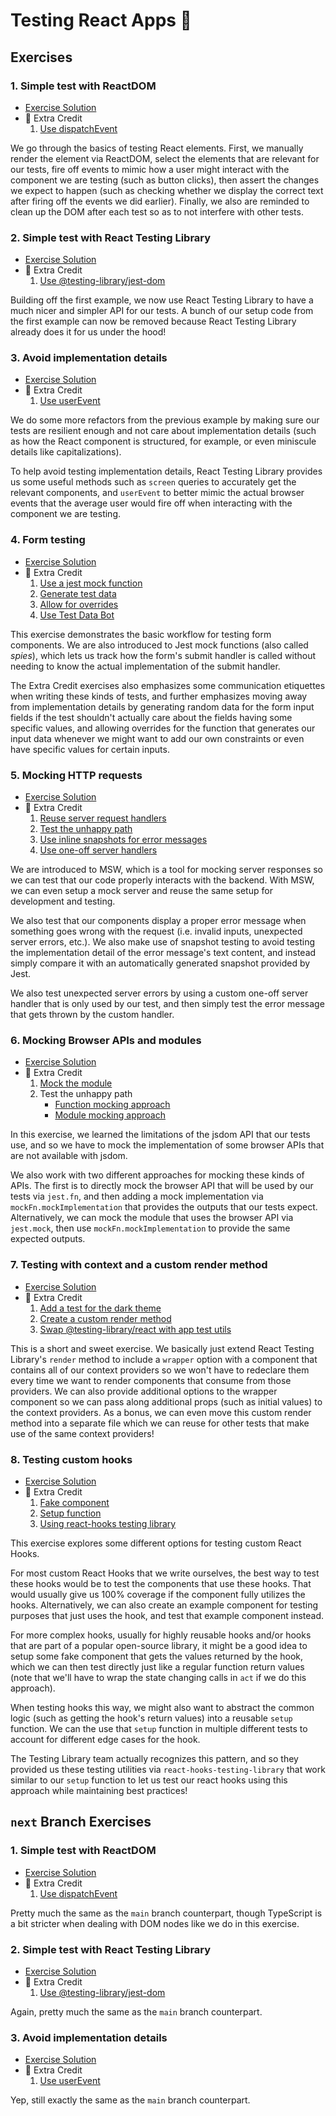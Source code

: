 # Testing React Apps 🧐

## Exercises

### 1. Simple test with ReactDOM

- [Exercise Solution](exercises/01.js)
- 💯 Extra Credit
  1. [Use dispatchEvent](exercises/01.extra-1.js)

We go through the basics of testing React elements. First, we manually render the element via ReactDOM, select the elements that are relevant for our tests, fire off events to mimic how a user might interact with the component we are testing (such as button clicks), then assert the changes we expect to happen (such as checking whether we display the correct text after firing off the events we did earlier). Finally, we also are reminded to clean up the DOM after each test so as to not interfere with other tests.

### 2. Simple test with React Testing Library

- [Exercise Solution](exercises/02.js)
- 💯 Extra Credit
  1. [Use @testing-library/jest-dom](exercises/02.extra-1.js)

Building off the first example, we now use React Testing Library to have a much nicer and simpler API for our tests. A bunch of our setup code from the first example can now be removed because React Testing Library already does it for us under the hood!

### 3. Avoid implementation details

- [Exercise Solution](exercises/03.js)
- 💯 Extra Credit
  1. [Use userEvent](exercises/03.extra-1.js)

We do some more refactors from the previous example by making sure our tests are resilient enough and not care about implementation details (such as how the React component is structured, for example, or even miniscule details like capitalizations).

To help avoid testing implementation details, React Testing Library provides us some useful methods such as `screen` queries to accurately get the relevant components, and `userEvent` to better mimic the actual browser events that the average user would fire off when interacting with the component we are testing.

### 4. Form testing

- [Exercise Solution](exercises/04.js)
- 💯 Extra Credit
  1. [Use a jest mock function](exercises/04.extra-1.js)
  2. [Generate test data](exercises/04.extra-2.js)
  3. [Allow for overrides](exercises/04.extra-3.js)
  4. [Use Test Data Bot](exercises/04.extra-4.js)

This exercise demonstrates the basic workflow for testing form components. We are also introduced to Jest mock functions (also called _spies_), which lets us track how the form's submit handler is called without needing to know the actual implementation of the submit handler.

The Extra Credit exercises also emphasizes some communication etiquettes when writing these kinds of tests, and further emphasizes moving away from implementation details by generating random data for the form input fields if the test shouldn't actually care about the fields having some specific values, and allowing overrides for the function that generates our input data whenever we might want to add our own constraints or even have specific values for certain inputs.

### 5. Mocking HTTP requests

- [Exercise Solution](exercises/05.js)
- 💯 Extra Credit
  1. [Reuse server request handlers](exercises/05.extra-1.js)
  2. [Test the unhappy path](exercises/05.extra-2.js)
  3. [Use inline snapshots for error messages](exercises/05.extra-3.js)
  4. [Use one-off server handlers](exercises/05.extra-4.js)

We are introduced to MSW, which is a tool for mocking server responses so we can test that our code properly interacts with the backend. With MSW, we can even setup a mock server and reuse the same setup for development and testing.

We also test that our components display a proper error message when something goes wrong with the request (i.e. invalid inputs, unexpected server errors, etc.). We also make use of snapshot testing to avoid testing the implementation detail of the error message's text content, and instead simply compare it with an automatically generated snapshot provided by Jest.

We also test unexpected server errors by using a custom one-off server handler that is only used by our test, and then simply test the error message that gets thrown by the custom handler.

### 6. Mocking Browser APIs and modules

- [Exercise Solution](exercises/06.js)
- 💯 Extra Credit
  1. [Mock the module](exercises/06.extra-1.js)
  2. Test the unhappy path
     - [Function mocking approach](exercises/06.extra-2a.js)
     - [Module mocking approach](exercises/06.extra-2b.js)

In this exercise, we learned the limitations of the jsdom API that our tests use, and so we have to mock the implementation of some browser APIs that are not available with jsdom.

We also work with two different approaches for mocking these kinds of APIs. The first is to directly mock the browser API that will be used by our tests via `jest.fn`, and then adding a mock implementation via `mockFn.mockImplementation` that provides the outputs that our tests expect. Alternatively, we can mock the module that uses the browser API via `jest.mock`, then use `mockFn.mockImplementation` to provide the same expected outputs.

### 7. Testing with context and a custom render method

- [Exercise Solution](exercises/07.js)
- 💯 Extra Credit
  1. [Add a test for the dark theme](exercises/07.extra-1.js)
  2. [Create a custom render method](exercises/07.extra-2.js)
  3. [Swap @testing-library/react with app test utils](exercises/07.extra-3.js)

This is a short and sweet exercise. We basically just extend React Testing Library's `render` method to include a `wrapper` option with a component that contains all of our context providers so we won't have to redeclare them every time we want to render components that consume from those providers. We can also provide additional options to the wrapper component so we can pass along additional props (such as initial values) to the context providers. As a bonus, we can even move this custom render method into a separate file which we can reuse for other tests that make use of the same context providers!

### 8. Testing custom hooks

- [Exercise Solution](exercises/08.js)
- 💯 Extra Credit
  1. [Fake component](exercises/08.extra-1.js)
  2. [Setup function](exercises/08.extra-2.js)
  3. [Using react-hooks testing library](exercises/08.extra-3.js)

This exercise explores some different options for testing custom React Hooks.

For most custom React Hooks that we write ourselves, the best way to test these hooks would be to test the components that use these hooks. That would usually give us 100% coverage if the component fully utilizes the hooks. Alternatively, we can also create an example component for testing purposes that just uses the hook, and test that example component instead.

For more complex hooks, usually for highly reusable hooks and/or hooks that are part of a popular open-source library, it might be a good idea to setup some fake component that gets the values returned by the hook, which we can then test directly just like a regular function return values (note that we'll have to wrap the state changing calls in `act` if we do this approach).

When testing hooks this way, we might also want to abstract the common logic (such as getting the hook's return values) into a reusable `setup` function. We can the use that `setup` function in multiple different tests to account for different edge cases for the hook.

The Testing Library team actually recognizes this pattern, and so they provided us these testing utilities via `react-hooks-testing-library` that work similar to our `setup` function to let us test our react hooks using this approach while maintaining best practices!

## `next` Branch Exercises

### 1. Simple test with ReactDOM

- [Exercise Solution](next/01.tsx)
- 💯 Extra Credit
  1. [Use dispatchEvent](next/01.extra-1.tsx)

Pretty much the same as the `main` branch counterpart, though TypeScript is a bit stricter when dealing with DOM nodes like we do in this exercise.

### 2. Simple test with React Testing Library

- [Exercise Solution](next/02.tsx)
- 💯 Extra Credit
  1. [Use @testing-library/jest-dom](next/02.extra-1.tsx)

Again, pretty much the same as the `main` branch counterpart.

### 3. Avoid implementation details

- [Exercise Solution](next/03.tsx)
- 💯 Extra Credit
  1. [Use userEvent](next/03.extra-1.tsx)

Yep, still exactly the same as the `main` branch counterpart.
